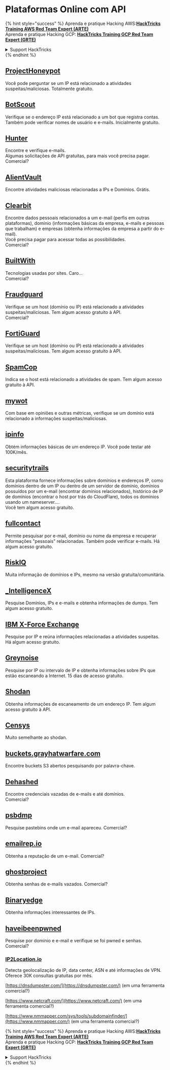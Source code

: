 # Plataformas Online com API

{% hint style="success" %}
Aprenda e pratique Hacking AWS:<img src="/.gitbook/assets/arte.png" alt="" data-size="line">[**HackTricks Training AWS Red Team Expert (ARTE)**](https://training.hacktricks.xyz/courses/arte)<img src="/.gitbook/assets/arte.png" alt="" data-size="line">\
Aprenda e pratique Hacking GCP: <img src="/.gitbook/assets/grte.png" alt="" data-size="line">[**HackTricks Training GCP Red Team Expert (GRTE)**<img src="/.gitbook/assets/grte.png" alt="" data-size="line">](https://training.hacktricks.xyz/courses/grte)

<details>

<summary>Support HackTricks</summary>

* Confira os [**planos de assinatura**](https://github.com/sponsors/carlospolop)!
* **Junte-se ao** 💬 [**grupo do Discord**](https://discord.gg/hRep4RUj7f) ou ao [**grupo do telegram**](https://t.me/peass) ou **siga**-nos no **Twitter** 🐦 [**@hacktricks\_live**](https://twitter.com/hacktricks\_live)**.**
* **Compartilhe truques de hacking enviando PRs para o** [**HackTricks**](https://github.com/carlospolop/hacktricks) e [**HackTricks Cloud**](https://github.com/carlospolop/hacktricks-cloud) repositórios do github.

</details>
{% endhint %}

## [ProjectHoneypot](https://www.projecthoneypot.org/)

Você pode perguntar se um IP está relacionado a atividades suspeitas/maliciosas. Totalmente gratuito.

## [**BotScout**](http://botscout.com/api.htm)

Verifique se o endereço IP está relacionado a um bot que registra contas. Também pode verificar nomes de usuário e e-mails. Inicialmente gratuito.

## [Hunter](https://hunter.io/)

Encontre e verifique e-mails.\
Algumas solicitações de API gratuitas, para mais você precisa pagar.\
Comercial?

## [AlientVault](https://otx.alienvault.com/api)

Encontre atividades maliciosas relacionadas a IPs e Domínios. Grátis.

## [Clearbit](https://dashboard.clearbit.com/)

Encontre dados pessoais relacionados a um e-mail (perfis em outras plataformas), domínio (informações básicas da empresa, e-mails e pessoas que trabalham) e empresas (obtenha informações da empresa a partir do e-mail).\
Você precisa pagar para acessar todas as possibilidades.\
Comercial?

## [BuiltWith](https://builtwith.com/)

Tecnologias usadas por sites. Caro...\
Comercial?

## [Fraudguard](https://fraudguard.io/)

Verifique se um host (domínio ou IP) está relacionado a atividades suspeitas/maliciosas. Tem algum acesso gratuito à API.\
Comercial?

## [FortiGuard](https://fortiguard.com/)

Verifique se um host (domínio ou IP) está relacionado a atividades suspeitas/maliciosas. Tem algum acesso gratuito à API.

## [SpamCop](https://www.spamcop.net/)

Indica se o host está relacionado a atividades de spam. Tem algum acesso gratuito à API.

## [mywot](https://www.mywot.com/)

Com base em opiniões e outras métricas, verifique se um domínio está relacionado a informações suspeitas/maliciosas.

## [ipinfo](https://ipinfo.io/)

Obtém informações básicas de um endereço IP. Você pode testar até 100K/mês.

## [securitytrails](https://securitytrails.com/app/account)

Esta plataforma fornece informações sobre domínios e endereços IP, como domínios dentro de um IP ou dentro de um servidor de domínio, domínios possuídos por um e-mail (encontrar domínios relacionados), histórico de IP de domínios (encontrar o host por trás do CloudFlare), todos os domínios usando um nameserver....\
Você tem algum acesso gratuito.

## [fullcontact](https://www.fullcontact.com/)

Permite pesquisar por e-mail, domínio ou nome da empresa e recuperar informações "pessoais" relacionadas. Também pode verificar e-mails. Há algum acesso gratuito.

## [RiskIQ](https://www.spiderfoot.net/documentation/)

Muita informação de domínios e IPs, mesmo na versão gratuita/comunitária.

## [\_IntelligenceX](https://intelx.io/)

Pesquise Domínios, IPs e e-mails e obtenha informações de dumps. Tem algum acesso gratuito.

## [IBM X-Force Exchange](https://exchange.xforce.ibmcloud.com/)

Pesquise por IP e reúna informações relacionadas a atividades suspeitas. Há algum acesso gratuito.

## [Greynoise](https://viz.greynoise.io/)

Pesquise por IP ou intervalo de IP e obtenha informações sobre IPs que estão escaneando a Internet. 15 dias de acesso gratuito.

## [Shodan](https://www.shodan.io/)

Obtenha informações de escaneamento de um endereço IP. Tem algum acesso gratuito à API.

## [Censys](https://censys.io/)

Muito semelhante ao shodan.

## [buckets.grayhatwarfare.com](https://buckets.grayhatwarfare.com/)

Encontre buckets S3 abertos pesquisando por palavra-chave.

## [Dehashed](https://www.dehashed.com/data)

Encontre credenciais vazadas de e-mails e até domínios.\
Comercial?

## [psbdmp](https://psbdmp.ws/)

Pesquise pastebins onde um e-mail apareceu. Comercial?

## [emailrep.io](https://emailrep.io/key)

Obtenha a reputação de um e-mail. Comercial?

## [ghostproject](https://ghostproject.fr/)

Obtenha senhas de e-mails vazados. Comercial?

## [Binaryedge](https://www.binaryedge.io/)

Obtenha informações interessantes de IPs.

## [haveibeenpwned](https://haveibeenpwned.com/)

Pesquise por domínio e e-mail e verifique se foi pwned e senhas. Comercial?

### [IP2Location.io](https://www.ip2location.io/)

Detecta geolocalização de IP, data center, ASN e até informações de VPN. Oferece 30K consultas gratuitas por mês.

[https://dnsdumpster.com/](https://dnsdumpster.com/) (em uma ferramenta comercial?)

[https://www.netcraft.com/](https://www.netcraft.com/) (em uma ferramenta comercial?)

[https://www.nmmapper.com/sys/tools/subdomainfinder/](https://www.nmmapper.com/) (em uma ferramenta comercial?)

{% hint style="success" %}
Aprenda e pratique Hacking AWS:<img src="/.gitbook/assets/arte.png" alt="" data-size="line">[**HackTricks Training AWS Red Team Expert (ARTE)**](https://training.hacktricks.xyz/courses/arte)<img src="/.gitbook/assets/arte.png" alt="" data-size="line">\
Aprenda e pratique Hacking GCP: <img src="/.gitbook/assets/grte.png" alt="" data-size="line">[**HackTricks Training GCP Red Team Expert (GRTE)**<img src="/.gitbook/assets/grte.png" alt="" data-size="line">](https://training.hacktricks.xyz/courses/grte)

<details>

<summary>Support HackTricks</summary>

* Confira os [**planos de assinatura**](https://github.com/sponsors/carlospolop)!
* **Junte-se ao** 💬 [**grupo do Discord**](https://discord.gg/hRep4RUj7f) ou ao [**grupo do telegram**](https://t.me/peass) ou **siga**-nos no **Twitter** 🐦 [**@hacktricks\_live**](https://twitter.com/hacktricks\_live)**.**
* **Compartilhe truques de hacking enviando PRs para o** [**HackTricks**](https://github.com/carlospolop/hacktricks) e [**HackTricks Cloud**](https://github.com/carlospolop/hacktricks-cloud) repositórios do github.

</details>
{% endhint %}
